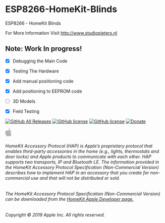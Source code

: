 # ESP8266-HomeKit-Blinds
ESP8266 - HomeKit Blinds

For More Information Visit http://www.studiopieters.nl

## Note: Work In progress!

- [X] Debugging the Main Code
- [X] Testing The Hardware
- [X] Add manual positioning code
- [X] Add positioning to EEPROM code
- [ ] 3D Models
- [X] Field Testing


[![GitHub All Releases](https://img.shields.io/github/downloads/achimpieters/ESP8266-HomeKit-Blinds/total?color=green)](https://github.com/achimpieters/ESP8266-HomeKit-Blinds/releases) 
[![GitHub license](https://img.shields.io/badge/License-MIT-yellow.svg)](https://raw.githubusercontent.com/hyperion-project/hyperion.ng/master/LICENSE)
[![GitHub license](https://img.shields.io/github/v/release/achimpieters/ESP8266-HomeKit-Blinds)](https://img.shields.io/github/v/release/achimpieters/ESP8266-HomeKit-Blinds)
[![Donate](https://img.shields.io/badge/donate-PayPal-blue.svg)](https://paypal.me/AJFPieters)





<img src="https://raw.githubusercontent.com/AchimPieters/ESP8266-HomeKit-Fountain-light/master/Images/apple_logo.png" width="20"/>

###### HomeKit Accessory Protocol (HAP) is Apple’s proprietary protocol that enables third-party accessories in the home (e.g., lights, thermostats and door locks) and Apple products to communicate with each other. HAP supports two transports, IP and Bluetooth LE. The information provided in the HomeKit Accessory Protocol Specification (Non-Commercial Version) describes how to implement HAP in an accessory that you create for non-commercial use and that will not be distributed or sold.

###### The HomeKit Accessory Protocol Specification (Non-Commercial Version) can be downloaded from the [HomeKit Apple Developer page.](https://developer.apple.com/homekit/)

###### Copyright © 2019 Apple Inc. All rights reserved.
